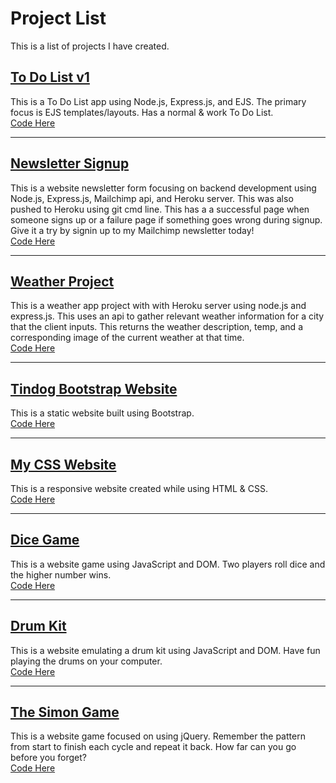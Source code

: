 # Project List
This is a list of projects I have created.


<h2><a href="https://stormy-earth-28542.herokuapp.com/">To Do List v1</a></h2>
<p>
 This is a To Do List app using Node.js, Express.js, and EJS. The primary focus is EJS templates/layouts. Has a normal & work To Do List.
 <br>
 <a href="https://github.com/jadonahue/todolist-v1-code">Code Here</a>
</p>

---

<h2><a href="https://fathomless-atoll-64548.herokuapp.com/">Newsletter Signup</a></h2>
<p>
 This is a website newsletter form focusing on backend development using Node.js, Express.js, Mailchimp api, and Heroku server. This was also pushed to Heroku using git cmd line. This has a a successful page when someone signs up or a failure page if something goes wrong during signup. Give it a try by signin up to my Mailchimp newsletter today!
 <br>
 <a href="https://github.com/jadonahue/newsletter-signup-code">Code Here</a>
</p>

---

<h2><a href="https://shrouded-inlet-69899.herokuapp.com/">Weather Project</a></h2>
<p>
   This is a weather app project with with Heroku server using node.js and express.js. This uses an api to gather relevant weather information for a city that the client inputs. This returns the weather description, temp, and a corresponding image of the current weather at that time.
  <br>
  <a href="https://github.com/jadonahue/weather-project-code">Code Here</a>
</p>

---

<h2><a href="https://jadonahue.github.io/bootstrap-practice-site-tindog/">Tindog Bootstrap Website</a></h2>
<p>
  This is a static website built using Bootstrap.
  <br>
  <a href="https://github.com/jadonahue/bootstrap-practice-site-tindog">Code Here</a>
</p>

---

<h2><a href="https://jadonahue.github.io/css-my-site/">My CSS Website</a></h2>
<p>
 This is a responsive website created while using HTML & CSS.
 <br>
 <a href="https://github.com/jadonahue/css-my-site">Code Here</a>
</p>

---

<h2><a href="https://jadonahue.github.io/dice-game/">Dice Game</a></h2>
<p>
  This is a website game using JavaScript and DOM. Two players roll dice and the higher number wins.
  <br>
  <a href="https://github.com/jadonahue/dice-game">Code Here</a>
</p>

---

<h2><a href="https://jadonahue.github.io/drum-kit/">Drum Kit</a></h2>
<p>
  This is a website emulating a drum kit using JavaScript and DOM. Have fun playing the drums on your computer.
  <br>
  <a href="https://github.com/jadonahue/drum-kit">Code Here</a>
</p>

---

<h2><a href="https://jadonahue.github.io/the-simon-game/">The Simon Game</a></h2>
<p>
  This is a website game focused on using jQuery. Remember the pattern from start to finish each cycle and repeat it back. How far can you go before you forget?
  <br>
  <a href="https://github.com/jadonahue/the-simon-game">Code Here</a>
</p>
